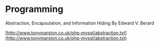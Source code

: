 # Programming

Abstraction, Encapsulation, and Information Hiding By Edward V. Berard

[http://www.tonymarston.co.uk/php-mysql/abstraction.txt](http://www.tonymarston.co.uk/php-mysql/abstraction.txt)
